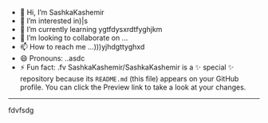 - 👋 Hi, I’m SashkaKashemir
- 👀 I’m interested in)|s
- 🌱 I’m currently learning ygtfdysxrdtfyghjkm
- 💞️ I’m looking to collaborate on ...
- 📫 How to reach me ...)))yjhdgttyghxd
- 😄 Pronouns: ..asdc
- ⚡ Fun fact: .fv
SashkaKashemir/SashkaKashemir is a ✨ special ✨ repository because its `README.md` (this file) appears on your GitHub profile.
You can click the Preview link to take a look at your changes.
---
fdvfsdg

